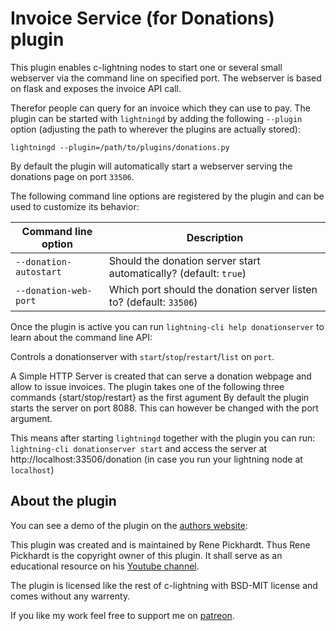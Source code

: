 # Invoice Service (for Donations) plugin

This plugin enables c-lightning nodes to start one or several small webserver
via the command line on specified port. The webserver is based on flask and
exposes the invoice API call.

Therefor people can query for an invoice which they can use to pay. The plugin
can be started with `lightningd` by adding the following `--plugin` option
(adjusting the path to wherever the plugins are actually stored):

```
lightningd --plugin=/path/to/plugins/donations.py
```

By default the plugin will automatically start a webserver serving the donations page on port `33506`.


The following command line options are registered by the plugin and can be used to customize its behavior:

| Command line option    | Description                                                         |
|------------------------|---------------------------------------------------------------------|
| `--donation-autostart` | Should the donation server start automatically? (default: `true`)   |
| `--donation-web-port`  | Which port should the donation server listen to? (default: `33506`) |


Once the plugin is active you can run `lightning-cli help donationserver` to
learn about the command line API:

Controls a donationserver with `start`/`stop`/`restart`/`list` on `port`.

A Simple HTTP Server is created that can serve a donation webpage and allow to
issue invoices.  The plugin takes one of the following three commands
{start/stop/restart} as the first agument By default the plugin starts the
server on port 8088. This can however be changed with the port argument.

This means after starting `lightningd` together with the plugin you can run:
`lightning-cli donationserver start` and access the server at
http://localhost:33506/donation (in case you run your lightning node at
`localhost`)

## About the plugin
You can see a demo of the plugin on the [authors website][rene-donations]:


This plugin was created and is maintained by Rene Pickhardt. Thus Rene Pickhardt
is the copyright owner of this plugin. It shall serve as an educational resource
on his [Youtube channel][rene-youtube].

The plugin is licensed like the rest of c-lightning with BSD-MIT license
and comes without any warrenty.

If you like my work feel free to support me on [patreon][rene-patreon].

[rene-donations]: https://ln.rene-pickhardt.de/donation
[rene-patreon]: https://www.patreon.com/renepickhardt
[rene-youtube]:  https://www.youtube.com/user/RenePickhardt
